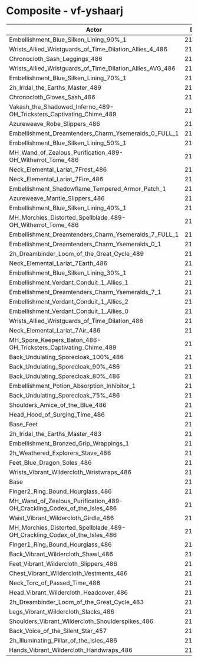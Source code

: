 # Composite - vf-yshaarj
| Actor | DPS | Increase |
|---|:---:|:---:|
|Embellishment_Blue_Silken_Lining_90%_1|216689|2.25%|
|Wrists_Allied_Wristguards_of_Time_Dilation_Allies_4_486|216489|2.16%|
|Chronocloth_Sash_Leggings_486|215743|1.80%|
|Wrists_Allied_Wristguards_of_Time_Dilation_Allies_AVG_486|215698|1.78%|
|Embellishment_Blue_Silken_Lining_70%_1|215595|1.73%|
|2h_Iridal_the_Earths_Master_489|215579|1.73%|
|Chronocloth_Gloves_Sash_486|215511|1.70%|
|Vakash_the_Shadowed_Inferno_489-OH_Tricksters_Captivating_Chime_489|215505|1.69%|
|Azureweave_Robe_Slippers_486|215141|1.52%|
|Embellishment_Dreamtenders_Charm_Ysemeralds_0_FULL_1|214793|1.36%|
|Embellishment_Blue_Silken_Lining_50%_1|214594|1.26%|
|MH_Wand_of_Zealous_Purification_489-OH_Witherrot_Tome_486|214386|1.16%|
|Neck_Elemental_Lariat_7Frost_486|214205|1.08%|
|Neck_Elemental_Lariat_7Fire_486|214190|1.07%|
|Embellishment_Shadowflame_Tempered_Armor_Patch_1|214183|1.07%|
|Azureweave_Mantle_Slippers_486|214173|1.06%|
|Embellishment_Blue_Silken_Lining_40%_1|214115|1.04%|
|MH_Morchies_Distorted_Spellblade_489-OH_Witherrot_Tome_486|214055|1.01%|
|Embellishment_Dreamtenders_Charm_Ysemeralds_7_FULL_1|214000|0.98%|
|Embellishment_Dreamtenders_Charm_Ysemeralds_0_1|213949|0.96%|
|2h_Dreambinder_Loom_of_the_Great_Cycle_489|213939|0.95%|
|Neck_Elemental_Lariat_7Earth_486|213775|0.88%|
|Embellishment_Blue_Silken_Lining_30%_1|213563|0.78%|
|Embellishment_Verdant_Conduit_1_Allies_1|213356|0.68%|
|Embellishment_Dreamtenders_Charm_Ysemeralds_7_1|213343|0.67%|
|Embellishment_Verdant_Conduit_1_Allies_2|213336|0.67%|
|Embellishment_Verdant_Conduit_1_Allies_0|213319|0.66%|
|Wrists_Allied_Wristguards_of_Time_Dilation_486|213139|0.58%|
|Neck_Elemental_Lariat_7Air_486|213082|0.55%|
|MH_Spore_Keepers_Baton_486-OH_Tricksters_Captivating_Chime_489|212861|0.44%|
|Back_Undulating_Sporecloak_100%_486|212617|0.33%|
|Back_Undulating_Sporecloak_90%_486|212520|0.28%|
|Back_Undulating_Sporecloak_80%_486|212462|0.26%|
|Embellishment_Potion_Absorption_Inhibitor_1|212423|0.24%|
|Back_Undulating_Sporecloak_75%_486|212389|0.22%|
|Shoulders_Amice_of_the_Blue_486|212379|0.22%|
|Head_Hood_of_Surging_Time_486|212222|0.14%|
|Base_Feet|212174|0.12%|
|2h_Iridal_the_Earths_Master_483|212130|0.10%|
|Embellishment_Bronzed_Grip_Wrappings_1|211961|0.02%|
|2h_Weathered_Explorers_Stave_486|211955|0.02%|
|Feet_Blue_Dragon_Soles_486|211927|0.00%|
|Wrists_Vibrant_Wildercloth_Wristwraps_486|211921|0.00%|
|Base|211919|0.00%|
|Finger2_Ring_Bound_Hourglass_486|211819|-0.05%|
|MH_Wand_of_Zealous_Purification_489-OH_Crackling_Codex_of_the_Isles_486|211808|-0.05%|
|Waist_Vibrant_Wildercloth_Girdle_486|211712|-0.10%|
|MH_Morchies_Distorted_Spellblade_489-OH_Crackling_Codex_of_the_Isles_486|211590|-0.16%|
|Finger1_Ring_Bound_Hourglass_486|211539|-0.18%|
|Back_Vibrant_Wildercloth_Shawl_486|211531|-0.18%|
|Feet_Vibrant_Wildercloth_Slippers_486|211498|-0.20%|
|Chest_Vibrant_Wildercloth_Vestments_486|211168|-0.35%|
|Neck_Torc_of_Passed_Time_486|211141|-0.37%|
|Head_Vibrant_Wildercloth_Headcover_486|210963|-0.45%|
|2h_Dreambinder_Loom_of_the_Great_Cycle_483|210961|-0.45%|
|Legs_Vibrant_Wildercloth_Slacks_486|210939|-0.46%|
|Shoulders_Vibrant_Wildercloth_Shoulderspikes_486|210849|-0.50%|
|Back_Voice_of_the_Silent_Star_457|210703|-0.57%|
|2h_Illuminating_Pillar_of_the_Isles_486|210605|-0.62%|
|Hands_Vibrant_Wildercloth_Handwraps_486|210604|-0.62%|
